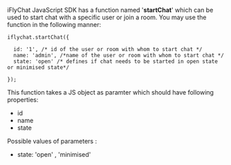 iFlyChat JavaScript SDK has a function named '**startChat**' which can be used to start chat with a specific user or join a room. You may use the function in the following manner:
~~~
iflychat.startChat({
  
  id: '1', /* id of the user or room with whom to start chat */
  name: 'admin', /*name of the user or room with whom to start chat */
  state: 'open' /* defines if chat needs to be started in open state or minimised state*/

});
~~~

This function takes a JS object as paramter which should have following properties:

* id
* name
* state

Possible values of parameters :

* state: 'open' ,  'minimised'
